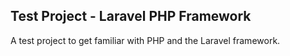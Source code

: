 ## Test Project - Laravel PHP Framework

A test project to get familiar with PHP and the Laravel framework.
